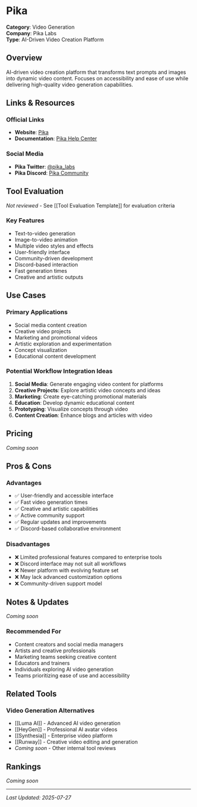 # Pika

**Category**: Video Generation  
**Company**: Pika Labs  
**Type**: AI-Driven Video Creation Platform  

## Overview

AI-driven video creation platform that transforms text prompts and images into dynamic video content. Focuses on accessibility and ease of use while delivering high-quality video generation capabilities.

## Links & Resources

### Official Links
- **Website**: [Pika](https://pika.art/)
- **Documentation**: [Pika Help Center](https://help.pika.art/)

### Social Media
- **Pika Twitter**: [@pika_labs](https://twitter.com/pika_labs)
- **Pika Discord**: [Pika Community](https://discord.gg/pika)

## Tool Evaluation

*Not reviewed* - See [[Tool Evaluation Template]] for evaluation criteria

### Key Features
- Text-to-video generation
- Image-to-video animation
- Multiple video styles and effects
- User-friendly interface
- Community-driven development
- Discord-based interaction
- Fast generation times
- Creative and artistic outputs

## Use Cases

### Primary Applications
- Social media content creation
- Creative video projects
- Marketing and promotional videos
- Artistic exploration and experimentation
- Concept visualization
- Educational content development

### Potential Workflow Integration Ideas
1. **Social Media**: Generate engaging video content for platforms
2. **Creative Projects**: Explore artistic video concepts and ideas
3. **Marketing**: Create eye-catching promotional materials
4. **Education**: Develop dynamic educational content
5. **Prototyping**: Visualize concepts through video
6. **Content Creation**: Enhance blogs and articles with video

## Pricing

*Coming soon*

## Pros & Cons

### Advantages
- ✅ User-friendly and accessible interface
- ✅ Fast video generation times
- ✅ Creative and artistic capabilities
- ✅ Active community support
- ✅ Regular updates and improvements
- ✅ Discord-based collaborative environment

### Disadvantages
- ❌ Limited professional features compared to enterprise tools
- ❌ Discord interface may not suit all workflows
- ❌ Newer platform with evolving feature set
- ❌ May lack advanced customization options
- ❌ Community-driven support model

## Notes & Updates

*Coming soon*

### Recommended For
- Content creators and social media managers
- Artists and creative professionals
- Marketing teams seeking creative content
- Educators and trainers
- Individuals exploring AI video generation
- Teams prioritizing ease of use and accessibility

## Related Tools

### Video Generation Alternatives
- [[Luma AI]] - Advanced AI video generation
- [[HeyGen]] - Professional AI avatar videos
- [[Synthesia]] - Enterprise video platform
- [[Runway]] - Creative video editing and generation
- *Coming soon* - Other internal tool reviews

## Rankings

*Coming soon*

---

*Last Updated: 2025-07-27*